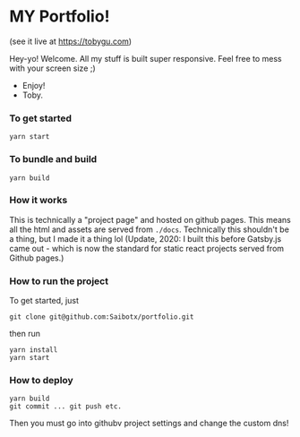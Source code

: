 # MY Portfolio!
(see it live at https://tobygu.com)

Hey-yo! Welcome. All my stuff is built super responsive. Feel free to mess with your screen size ;)

- Enjoy!
- Toby.


### To get started

`yarn start`

### To bundle and build

`yarn build`

### How it works

This is technically a "project page" and hosted on github pages. This means all the html and assets are served from `./docs`. Technically this shouldn't be a thing, but I made it a thing lol (Update, 2020: I built this before Gatsby.js came out - which is now the standard for static react projects served from Github pages.)

### How to run the project

To get started, just
```
git clone git@github.com:Saibotx/portfolio.git
```

then run
```
yarn install
yarn start

```

### How to deploy

```
yarn build
git commit ... git push etc.
```

Then you must go into githubv project settings and change the custom dns!
